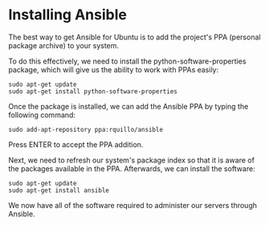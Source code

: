 # Installing Ansible

The best way to get Ansible for Ubuntu is to add the project's PPA (personal package archive) to your system.

To do this effectively, we need to install the python-software-properties package, which will give us the ability to work with PPAs easily:
```
sudo apt-get update
sudo apt-get install python-software-properties
```

Once the package is installed, we can add the Ansible PPA by typing the following command:
```
sudo add-apt-repository ppa:rquillo/ansible
```

Press ENTER to accept the PPA addition.

Next, we need to refresh our system's package index so that it is aware of the packages available in the PPA. Afterwards, we can install the software:
```
sudo apt-get update
sudo apt-get install ansible
```

We now have all of the software required to administer our servers through Ansible.

